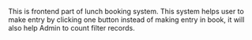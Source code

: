 This is frontend part of lunch booking system.
This system helps user to make entry by clicking one button instead of making entry in book, it will also help Admin to count filter records.

